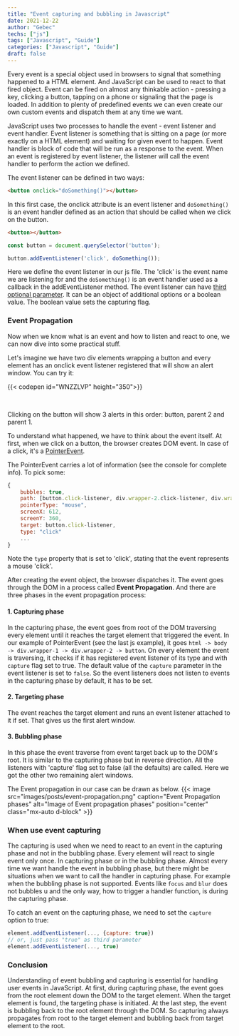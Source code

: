 ```yaml
---
title: "Event capturing and bubbling in Javascript"
date: 2021-12-22
author: "Gebec"
techs: ["js"]
tags: ["Javascript", "Guide"]
categories: ["Javascript", "Guide"]
draft: false
---
```


Every event is a special object used in browsers to signal that something happened to a HTML element. And JavaScript can be used to react to that fired object. Event can be fired on almost any thinkable action - pressing a key, clicking a button, tapping on a phone or signaling that the page is loaded. In addition to plenty of predefined events we can even create our own custom events and dispatch them at any time we want.

JavaScript uses two processes to handle the event - event listener and event handler. Event listener is something that is sitting on a page (or more exactly on a HTML element) and waiting for given event to happen. Event handler is block of code that will be run as a response to the event. When an event is registered by event listener, the listener will call the event handler to perform the action we defined.

The event listener can be defined in two ways:
```html
<button onclick="doSomething()"></button>
```
In this first case, the onclick attribute is an event listener and `doSomething()` is an event handler defined as an action that should be called when we click on the button.

```html
<button></button>
```

```js
const button = document.querySelector('button');

button.addEventListener('click', doSomething());
```
Here we define the event listener in our js file. The 'click' is the event name we are listening for and the `doSomething()` is an event handler used as a callback in the addEventListener method. The event listener can have [third optional parameter](https://developer.mozilla.org/en-US/docs/Web/API/EventTarget/addEventListener#parameters). It can be an object of additional options or a boolean value. The boolean value sets the capturing flag.


### Event Propagation
Now when we know what is an event and how to listen and react to one, we can now dive into some practical stuff.

Let's imagine we have two div elements wrapping a button and every element has an onclick event listener registered that will show an alert window. You can try it:

{{< codepen id="WNZZLVP" height="350">}}

<br/>

Clicking on the button will show 3 alerts in this order: button, parent 2 and parent 1.

To understand what happened, we have to think about the event itself. At first, when we click on a button, the browser creates DOM event. In case of a click, it's a [PointerEvent](https://developer.mozilla.org/en-US/docs/Web/API/PointerEvent).

The PointerEvent carries a lot of information (see the console for complete info). To pick some:
```js
{
    bubbles: true,
    path: [button.click-listener, div.wrapper-2.click-listener, div.wrapper-1.click-listener, body, html, document, Window],
    pointerType: "mouse",
    screenX: 612,
    screenY: 360,
    target: button.click-listener,
    type: "click"
    ...
}
```

Note the `type` property that is set to 'click', stating that the event represents a mouse 'click'.

After creating the event object, the browser dispatches it. The event goes through the DOM in a process called **Event Propagation**. And there are three phases in the event propagation process:

#### 1. Capturing phase
In the capturing phase, the event goes from root of the DOM traversing every element until it reaches the target element that triggered the event. In our example of PointerEvent (see the last js example), it goes `html -> body -> div.wrapper-1 -> div.wrapper-2 -> button`. On every element the event is traversing, it checks if it has registered event listener of its type and with `capture` flag set to true. The default value of the `capture` parameter in the event listener is set to `false`. So the event listeners does not listen to events in the capturing phase by default, it has to be set.

#### 2. Targeting phase
The event reaches the target element and runs an event listener attached to it if set. That gives us the first alert window.

#### 3. Bubbling phase
In this phase the event traverse from event target back up to the DOM's root. It is similar to the capturing phase but in reverse direction.
All the listeners with 'capture' flag set to false (all the defaults) are called. Here we got the other two remaining alert windows.

The Event propagation in our case can be drawn as below.
{{< image src="images/posts/event-propagation.png" caption="Event Propagation phases" alt="Image of Event propagation phases" position="center" class="mx-auto d-block" >}}

### When use event capturing
The capturing is used when we need to react to an event in the capturing phase and not in the bubbling phase. Every element will react to single event only once. In capturing phase or in the bubbling phase. Almost every time we want handle the event in bubbling phase, but there might be situations when we want to call the handler in capturing phase. For example when the bubbling phase is not supported. Events like `focus` and `blur` does not bubbles u and the only way, how to trigger a handler function, is during the capturing phase.

To catch an event on the capturing phase, we need to set the `capture` option to true:
```js
element.addEventListener(..., {capture: true})
// or, just pass "true" as third parameter
element.addEventListener(..., true)
```

### Conclusion
Understanding of event bubbling and capturing is essential for handling user events in JavaScript. At first, during capturing phase, the event goes from the root element down the DOM to the target element. When the target element is found, the targeting phase is initiated. At the last step, the event is bubbling back to the root element through the DOM.
So capturing always propagates from root to the target element and bubbling back from target element to the root.
